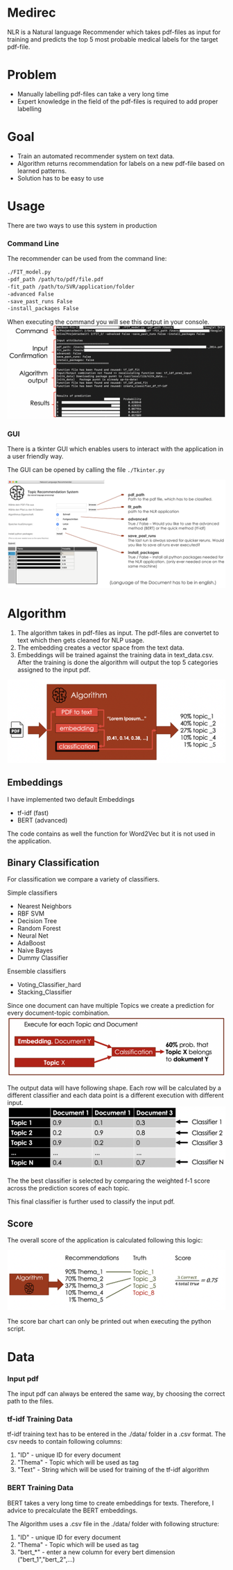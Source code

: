 # Medirec

NLR is a Natural language Recommender which takes pdf-files as input for training and predicts the top 5 most probable medical labels for the target pdf-file.

# Problem

  - Manually labelling pdf-files can take a very long time
  - Expert knowledge in the field of the pdf-files is required to add proper labelling

# Goal

  - Train an automated recommender system on text data.
  - Algorithm returns recommendation for labels on a new pdf-file based on learned patterns.
  - Solution has to be easy to use

# Usage
There are two ways to use this system in production
### Command Line
The recommender can be used from the command line:
```bash
./FIT_model.py
-pdf_path /path/to/pdf/file.pdf
-fit_path /path/to/SVR/application/folder
-advanced False
-save_past_runs False
-install_packages False
```
When executing the command you will see this output in your console.
![Command Line](.pictures/command_line.png)
### GUI
There is a tkinter GUI which enables users to interact with the application in a user friendly way.

The GUI can be opened by calling the file `./Tkinter.py`

![Tkinter GUI](.pictures/gui.png)




# Algorithm
1. The algorithm takes in pdf-files as input. The pdf-files are convertet to text which then gets cleaned for NLP usage.
2. The embedding creates a vector space from the text data.  
3. Embeddings will be trained against the training data in text_data.csv. After the training is done the algorithm will output the top 5 categories assigned to the input pdf.

![Architecture of algorithm](.pictures/algorithm.png)

## Embeddings
I have implemented two default Embeddings
  * tf-idf (fast)
  * BERT (advanced)

The code contains as well the function for Word2Vec but it is not used in the application.

## Binary Classification
For classification we compare a variety of classifiers.

Simple classifiers
* Nearest Neighbors
* RBF SVM
* Decision Tree
* Random Forest
* Neural Net
* AdaBoost
* Naive Bayes
* Dummy Classifier  

Ensemble classifiers
* Voting_Classifier_hard
* Stacking_Classifier

Since one document can have multiple Topics we create a prediction for every document-topic combination.
![Architecture of algorithm](.pictures/algorithm3.png)

The output data will have following shape. Each row will be calculated by a different classifier and each data point is a different execution with different input.
![Architecture of algorithm](.pictures/algorithm4.png)

The the best classifier is selected by comparing the weighted f-1 score across the prediction scores of each topic.

This final classifier is further used to classify the input pdf.

## Score
The overall score of the application is calculated following this logic:

![Architecture of algorithm](.pictures/score.png)

The score bar chart can only be printed out when executing the python script.

# Data

### Input pdf
The input pdf can always be entered the same way, by choosing the correct path to the files.

### tf-idf Training Data
tf-idf training text has to be entered in the ./data/ folder in a .csv format.
The csv needs to contain following columns:
1. "ID" - unique ID for every document
2. "Thema" - Topic which will be used as tag
3. "Text" - String which will be used for training of the tf-idf algorithm

### BERT Training Data
BERT takes a very long time to create embeddings for texts. Therefore, I advice to precalculate the BERT embeddings.

The Algorithm uses a .csv file in the ./data/ folder with following structure:
1. "ID" - unique ID for every document
2. "Thema" - Topic which will be used as tag
3. "bert_*" - enter a new column for every bert dimension ("bert_1","bert_2",...)
